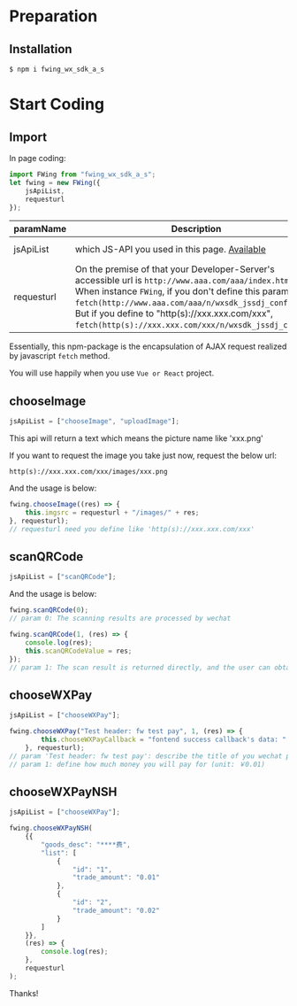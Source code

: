 # Preparation
## Installation
    
    $ npm i fwing_wx_sdk_a_s

# Start Coding
## Import
In page coding:
```javascript
import FWing from "fwing_wx_sdk_a_s";
let fwing = new FWing({
    jsApiList,
    requesturl
});
```
|  paramName  |  Description  |  type  | isRequired  |  example  |
|  ----  | ----  | ----  | ----  | ----  |
| jsApiList  | which JS-API you used in this page. [Available](https://developers.weixin.qq.com/doc/offiaccount/OA_Web_Apps/JS-SDK.html#63) | array | true | ["chooseImage", "uploadImage"] |
| requesturl  | On the premise of that your Developer-Server's accessible url is `http://www.aaa.com/aaa/index.html`. When instance `FWing`, if you don't define this param, `fetch(http://www.aaa.com/aaa/n/wxsdk_jssdj_config)`. But if you define to "http(s)://xxx.xxx.com/xxx", `fetch(http(s)://xxx.xxx.com/xxx/n/wxsdk_jssdj_config)`. | string | false | "http(s)://xxx.xxx.com/xxx" |

Essentially, this npm-package is the encapsulation of AJAX request realized by javascript `fetch` method.

You will use happily when you use `Vue or React` project. 

## chooseImage
```javascript
jsApiList = ["chooseImage", "uploadImage"];
```

This api will return a text which means the picture name like 'xxx.png'

If you want to request the image you take just now, request the below url:

    http(s)://xxx.xxx.com/xxx/images/xxx.png

And the usage is below:
```javascript
fwing.chooseImage((res) => {
    this.imgsrc = requesturl + "/images/" + res;
}, requesturl);
// requesturl need you define like 'http(s)://xxx.xxx.com/xxx'
```

## scanQRCode
```javascript
jsApiList = ["scanQRCode"];
```
And the usage is below:

```javascript
fwing.scanQRCode(0);
// param 0: The scanning results are processed by wechat
```

```javascript
fwing.scanQRCode(1, (res) => {
    console.log(res);
    this.scanQRCodeValue = res;
});
// param 1: The scan result is returned directly, and the user can obtain the scan result through the parameter res in the scanQRCodeFn callback and perform other operations
```
## chooseWXPay
```javascript
jsApiList = ["chooseWXPay"];
```
```javascript
fwing.chooseWXPay("Test header: fw test pay", 1, (res) => {
        this.chooseWXPayCallback = "fontend success callback's data: " + JSON.stringify(res); 
    }, requesturl);
// param 'Test header: fw test pay': describe the title of you wechat pay
// param 1: define how much money you will pay for (unit: ￥0.01)
```
## chooseWXPayNSH
```javascript
jsApiList = ["chooseWXPay"];
```
```javascript
fwing.chooseWXPayNSH(
    {{
        "goods_desc": "****费",
        "list": [
            {
                "id": "1",
                "trade_amount": "0.01"
            },
            {
                "id": "2",
                "trade_amount": "0.02"
            }
        ]
    }},
    (res) => {
        console.log(res);
    },
    requesturl
);
```

Thanks!
